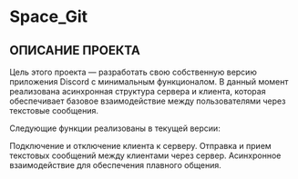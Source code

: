 # Space_Git

## ОПИСАНИЕ ПРОЕКТА

Цель этого проекта — разработать свою собственную версию приложения Discord с минимальным функционалом. В данный момент реализована асинхронная структура сервера и клиента, которая обеспечивает базовое взаимодействие между пользователями через текстовые сообщения.

Следующие функции реализованы в текущей версии:

Подключение и отключение клиента к серверу.
Отправка и прием текстовых сообщений между клиентами через сервер.
Асинхронное взаимодействие для обеспечения плавного общения.
 
